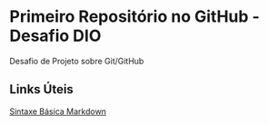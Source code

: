 # Primeiro Repositório no GitHub - Desafio DIO
Desafio de Projeto sobre Git/GitHub

## Links Úteis
[Sintaxe Básica Markdown](https://www.markdownguide.org/basic-syntax/)
